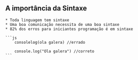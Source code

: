 ## A importância da Sintaxe

    * Toda linguagem tem sintaxe
    * Uma boa comunicação necessita de uma boa sintaxe
    * 82% dos erros para iniciantes programação é em sintaxe

    ```js
        consolelog(ola galera) //errado

        console.log("Ola galera") //correto
    ```